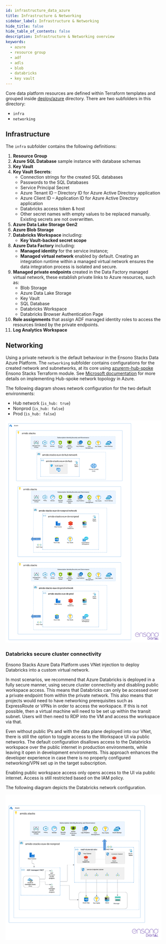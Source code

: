 ```yaml
---
id: infrastructure_data_azure
title: Infrastructure & Networking
sidebar_label: Infrastructure & Networking
hide_title: false
hide_table_of_contents: false
description: Infrastructure & Networking overview
keywords:
  - azure
  - resource group
  - adf
  - adls
  - blob
  - databricks
  - key vault
---
```


Core data platform resources are defined within Terraform templates and grouped inside
[deploy/azure](https://github.com/ensono/stacks-azure-data/tree/main/deploy/azure) directory.
There are two subfolders in this directory:

* `infra`
* `networking`

## Infrastructure

The `infra` subfolder contains the following definitions:

1. **Resource Group**
2. **Azure SQL Database** sample instance with database schemas
3. **Key Vault**
4. **Key Vault Secrets**:
    * Connection strings for the created SQL databases
    * Passwords to the SQL Databases
    * Service Principal Secret
    * Azure Tenant ID – Directory ID for Azure Active Directory application
    * Azure Client ID – Application ID for Azure Active Directory application
    * Databricks access token & host
    * Other secret names with empty values to be replaced manually. Existing secrets are not
    overwritten.
5. **Azure Data Lake Storage Gen2**
6. **Azure Blob Storage**
7. **Databricks Workspace** including:
    * **Key Vault-backed secret scope**
8. **Azure Data Factory** including:
    * **Managed identity** for the service instance;
    * **Managed virtual network** enabled by default. Creating an integration runtime within
    a managed virtual network ensures the data integration process is isolated and secure.
9. **Managed private endpoints** created in the Data Factory managed virtual network, these
   establish private links to Azure resources, such as:
    * Blob Storage
    * Azure Data Lake Storage
    * Key Vault
    * SQL Database
    * Databricks Workspace
    * Databricks Browser Authentication Page
10. **Role assignments** that assign ADF managed identity roles to access the resources linked by
   the private endpoints.
11. **Log Analytics Workspace**

## Networking

Using a private network is the default behaviour in the Ensono Stacks Data Azure Platform. The `networking`
subfolder contains configurations for the created network and subnetworks, at its core using
[azurerm-hub-spoke](https://github.com/ensono/stacks-terraform/tree/master/azurerm/modules/azurerm-hub-spoke)
Ensono Stacks Terraform module. See [Microsoft documentation](https://learn.microsoft.com/en-us/azure/architecture/reference-architectures/hybrid-networking/hub-spoke?tabs=cli) for more details on implementing Hub-spoke network topology in Azure.

The following diagram shows network configuration for the two default environments:

* Hub network (`is_hub: true`)
* Nonprod (`is_hub: false`)
* Prod (`is_hub: false`)

![network_hub_spoke.png](../images/network_hub_spoke.png)

### Databricks secure cluster connectivity

Ensono Stacks Azure Data Platform uses VNet injection to deploy Databricks into a custom virtual network.

In most scenarios, we recommend that Azure Databricks is deployed in a fully secure manner, using
secure cluster connectivity and disabling public workspace access. This means that Databricks
can only be accessed over a private endpoint from within the private network. This also means that
projects would need to have networking prerequisites such as ExpressRoute or VPNs in order to access
the workspace. If this is not possible, then a virtual machine will need to be set up within the
transit subnet. Users will then need to RDP into the VM and access the workspace via that.

Even without public IPs and with the data plane deployed into our VNet, there is still the option
to toggle access to the Workspace UI via public networks. The default configuration disallows access
to the Databricks workspace over the public internet in production environments, while leaving it
open in development environments. This approach enhances the developer experience in case there is
no properly configured networking/VPN set up in the target subscription.

Enabling public workspace access only opens access to the UI via public internet. Access is still
restricted based on the IAM policy.

The following diagram depicts the Databricks network configuration.

![network_databricks.png](../images/network_databricks.png)
